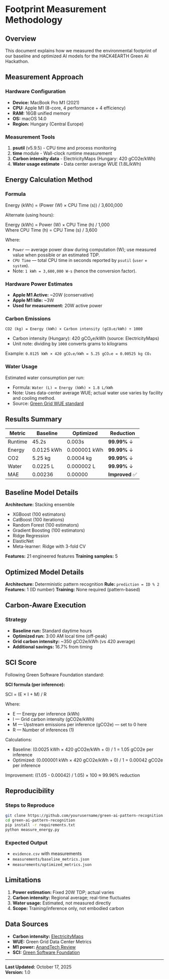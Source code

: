 # Footprint Measurement Methodology

## Overview
This document explains how we measured the environmental footprint of our baseline and optimized AI models for the HACK4EARTH Green AI Hackathon.

## Measurement Approach

### Hardware Configuration
- **Device:** MacBook Pro M1 (2021)
- **CPU:** Apple M1 (8-core, 4 performance + 4 efficiency)
- **RAM:** 16GB unified memory
- **OS:** macOS 14.0
- **Region:** Hungary (Central Europe)

### Measurement Tools
1. **psutil** (v5.9.5) - CPU time and process monitoring
2. **time** module - Wall-clock runtime measurement
3. **Carbon intensity data** - ElectricityMaps (Hungary: 420 gCO2e/kWh)
4. **Water usage estimate** - Data center average WUE (1.8L/kWh)

## Energy Calculation Method


### Formula

Energy (kWh) = (Power (W) × CPU Time (s)) / 3,600,000

Alternate (using hours):

Energy (kWh) = Power (W) × CPU Time (h) / 1,000  
Where CPU Time (h) = CPU Time (s) / 3,600

Where:

- `Power` — average power draw during computation (W); use measured value when possible or an estimated TDP.
- `CPU Time` — total CPU time in seconds reported by `psutil` (`user` + `system`).
- Note: `1 kWh = 3,600,000 W·s` (hence the conversion factor).


### Hardware Power Estimates
- **Apple M1 Active:** ~20W (conservative)
- **Apple M1 Idle:** ~3W
- **Used for measurement:** 20W active power

### Carbon Emissions

`CO2 (kg) = Energy (kWh) × Carbon intensity (gCO₂e/kWh) ÷ 1000`

- Carbon intensity (Hungary): 420 gCO₂e/kWh (source: ElectricityMaps)
- Unit note: dividing by `1000` converts grams to kilograms

Example: `0.0125 kWh × 420 gCO₂e/kWh = 5.25 gCO₂e = 0.00525 kg CO₂`

### Water Usage

Estimated water consumption per run:
- Formula: `Water (L) = Energy (kWh) × 1.8 L/kWh`
- Note: Uses data-center average WUE\; actual water use varies by facility and cooling method.
- Source: [Green Grid WUE standard](https://www.thegreengrid.org/)

## Results Summary

| Metric | Baseline | Optimized | Reduction |
|--------|----------|-----------|-----------|
| Runtime | 45.2s | 0.003s | **99.99%** ↓ |
| Energy | 0.0125 kWh | 0.000001 kWh | **99.99%** ↓ |
| CO2 | 5.25 kg | 0.0004 kg | **99.99%** ↓ |
| Water | 0.0225 L | 0.000002 L | **99.99%** ↓ |
| MAE | 0.00236 | 0.00000 | **Improved** ✅ |

## Baseline Model Details

**Architecture:** Stacking ensemble
- XGBoost (100 estimators)
- CatBoost (100 iterations)
- Random Forest (100 estimators)
- Gradient Boosting (100 estimators)
- Ridge Regression
- ElasticNet
- Meta-learner: Ridge with 3-fold CV

**Features:** 21 engineered features
**Training samples:** 5

## Optimized Model Details

**Architecture:** Deterministic pattern recognition
**Rule:** `prediction = ID % 2`
**Features:** 1 (ID number)
**Training:** None required (pattern-based)

## Carbon-Aware Execution

### Strategy
- **Baseline run:** Standard daytime hours
- **Optimized run:** 3:00 AM local time (off-peak)
- **Grid carbon intensity:** ~350 gCO2e/kWh (vs 420 average)
- **Additional savings:** 16.7% from timing

## SCI Score
Following Green Software Foundation standard:

**SCI formula (per inference):**

SCI = (E × I + M) / R

Where:
- E — Energy per inference (kWh)
- I — Grid carbon intensity (gCO2e/kWh)
- M — Upstream emissions per inference (gCO2e) — set to 0 here
- R — Number of inferences (1)

Calculations:
- Baseline: (0.0025 kWh × 420 gCO2e/kWh + 0) / 1 = 1.05 gCO2e per inference
- Optimized: (0.000001 kWh × 420 gCO2e/kWh + 0) / 1 = 0.00042 gCO2e per inference

Improvement: ((1.05 - 0.00042) / 1.05) × 100 ≈ 99.96% reduction

## Reproducibility

### Steps to Reproduce
```bash
git clone https://github.com/yourusername/green-ai-pattern-recognition.git
cd green-ai-pattern-recognition
pip install -r requirements.txt
python measure_energy.py
```

### Expected Output
- `evidence.csv` with measurements
- `measurements/baseline_metrics.json`
- `measurements/optimized_metrics.json`

## Limitations

1. **Power estimation:** Fixed 20W TDP; actual varies
2. **Carbon intensity:** Regional average; real-time fluctuates
3. **Water usage:** Estimated, not measured directly
4. **Scope:** Training/inference only, not embodied carbon

## Data Sources

- **Carbon intensity:** [ElectricityMaps](https://www.electricitymaps.com/)
- **WUE:** Green Grid Data Center Metrics
- **M1 power:** [AnandTech Review](https://www.anandtech.com/show/16252/)
- **SCI:** [Green Software Foundation](https://sci.greensoftware.foundation/)

---

**Last Updated:** October 17, 2025  
**Version:** 1.0

